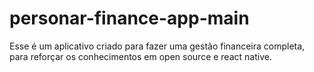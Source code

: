 # personar-finance-app-main
Esse é um aplicativo criado para fazer uma gestão financeira completa, para reforçar os conhecimentos em open source e react native.
